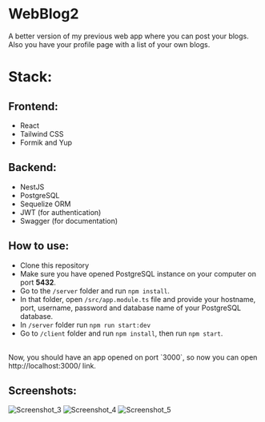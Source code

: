 # WebBlog2

A better version of my previous web app where you can post your blogs. Also you have your profile page with a list of your own blogs.

# Stack:
## Frontend:
* React
* Tailwind CSS
* Formik and Yup

## Backend:
* NestJS
* PostgreSQL
* Sequelize ORM
* JWT (for authentication)
* Swagger (for documentation)

## How to use:
* Clone this repository
* Make sure you have opened PostgreSQL instance on your computer on port **5432**.
* Go to the `/server` folder and run `npm install`.
* In that folder, open `/src/app.module.ts` file and provide your hostname, port, username, password and database name of your PostgreSQL database.
* In `/server` folder run `npm run start:dev`
* Go to `/client` folder and run `npm install`, then run `npm start`.
<br/>
Now, you should have an app opened on port `3000`, so now you can open http://localhost:3000/ link.

## Screenshots:
![Screenshot_3](https://github.com/StellarLis/Messenger/assets/86295320/80966a17-9f03-4cb9-841d-a880ae37efbd)
![Screenshot_4](https://github.com/StellarLis/Messenger/assets/86295320/d03d3a0f-6b17-4dee-9602-802d81a238e3)
![Screenshot_5](https://github.com/StellarLis/Messenger/assets/86295320/325498df-282f-48b2-926a-f466cf3d3b04)
